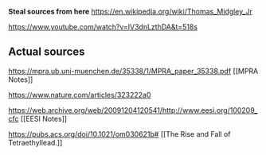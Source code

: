 **Steal sources from here**
https://en.wikipedia.org/wiki/Thomas_Midgley_Jr

https://www.youtube.com/watch?v=IV3dnLzthDA&t=518s



## Actual sources

https://mpra.ub.uni-muenchen.de/35338/1/MPRA_paper_35338.pdf [[MPRA Notes]]

https://www.nature.com/articles/323222a0 

https://web.archive.org/web/20091204120541/http://www.eesi.org/100209_cfc [[EESI Notes]]

https://pubs.acs.org/doi/10.1021/om030621b# [[The Rise and Fall of Tetraethyllead.]]

